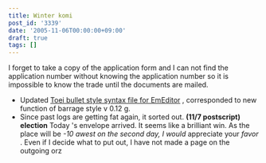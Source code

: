 ```yaml
---
title: Winter komi
post_id: '3339'
date: '2005-11-06T00:00:00+09:00'
draft: true
tags: []
---
```


I forget to take a copy of the application form and I can not find the application number without knowing the application number so it is impossible to know the trade until the documents are mailed.

*   Updated [Toei bullet style syntax file for EmEditor](https://danmaq.com/emeditor-danmakufu) , corresponded to new function of barrage style v 0.12 g.
*   Since past logs are getting fat again, it sorted out. **(11/7 postscript) election** Today 's envelope arrived. It seems like a brilliant win. As the place will be _-10 awest on the second day, I would_ appreciate your _favor_ . Even if I decide what to put out, I have not made a page on the outgoing orz
